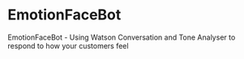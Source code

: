 # EmotionFaceBot
EmotionFaceBot - Using Watson Conversation and Tone Analyser to respond to how your customers feel
